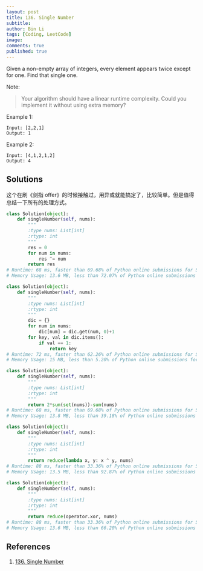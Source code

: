 ```yaml
---
layout: post
title: 136. Single Number
subtitle:
author: Bin Li
tags: [Coding, LeetCode]
image: 
comments: true
published: true
---
```


Given a non-empty array of integers, every element appears twice except for one. Find that single one.

Note:
> Your algorithm should have a linear runtime complexity. Could you implement it without using extra memory?

Example 1:
```
Input: [2,2,1]
Output: 1
```
Example 2:
```
Input: [4,1,2,1,2]
Output: 4
```

## Solutions
这个在刷《剑指 offer》的时候接触过，用异或就能搞定了，比较简单。但是值得总结一下所有的处理方式。

```python
class Solution(object):
    def singleNumber(self, nums):
        """
        :type nums: List[int]
        :rtype: int
        """
        res = 0
        for num in nums:
            res ^= num
        return res
# Runtime: 68 ms, faster than 69.68% of Python online submissions for Single Number.
# Memory Usage: 13.6 MB, less than 72.07% of Python online submissions for Single Number.
```

```python
class Solution(object):
    def singleNumber(self, nums):
        """
        :type nums: List[int]
        :rtype: int
        """
        dic = {}
        for num in nums:
            dic[num] = dic.get(num, 0)+1
        for key, val in dic.items():
            if val == 1:
                return key
# Runtime: 72 ms, faster than 62.26% of Python online submissions for Single Number.
# Memory Usage: 15 MB, less than 5.20% of Python online submissions for Single Number.
```

```python
class Solution(object):
    def singleNumber(self, nums):
        """
        :type nums: List[int]
        :rtype: int
        """
        return 2*sum(set(nums))-sum(nums)
# Runtime: 68 ms, faster than 69.68% of Python online submissions for Single Number.
# Memory Usage: 13.8 MB, less than 39.18% of Python online submissions for Single Number.
```

```python
class Solution(object):
    def singleNumber(self, nums):
        """
        :type nums: List[int]
        :rtype: int
        """
        return reduce(lambda x, y: x ^ y, nums)
# Runtime: 88 ms, faster than 33.36% of Python online submissions for Single Number.
# Memory Usage: 13.5 MB, less than 92.87% of Python online submissions for Single Number.
```

```python
class Solution(object):
    def singleNumber(self, nums):
        """
        :type nums: List[int]
        :rtype: int
        """
        return reduce(operator.xor, nums)
# Runtime: 88 ms, faster than 33.36% of Python online submissions for Single Number.
# Memory Usage: 13.6 MB, less than 66.20% of Python online submissions for Single Number.
```

## References
1. [136. Single Number](https://leetcode.com/problems/single-number/submissions/)